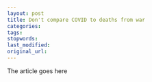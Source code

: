 ```yaml
---
layout: post
title: Don't compare COVID to deaths from war
categories:
tags:
stopwords:
last_modified:
original_url: 
---
```


The article goes here

